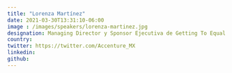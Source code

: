 ```yaml
---
title: "Lorenza Martínez"
date: 2021-03-30T13:31:10-06:00
image : /images/speakers/lorenza-martinez.jpg
designation: Managing Director y Sponsor Ejecutiva de Getting To Equal Accenture México
country: 
twitter: https://twitter.com/Accenture_MX
linkedin: 
github: 
---
```


